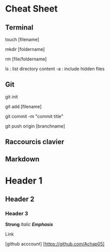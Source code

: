 # Cheat Sheet

## Terminal

touch [filename]


mkdir [foldername]

rm [file/foldername]

ls : list directory content -a : include hidden files


## Git


git init

git add [filename]

git commit -m "commit title"

git push origin [branchname]

## Raccourcis clavier 

## Markdown

# Header 1
## Header 2
### Header 3
**Strong**
*Italic*
**_Emphasis_**

Link

[github acccount] [https://github.com/Achap05]